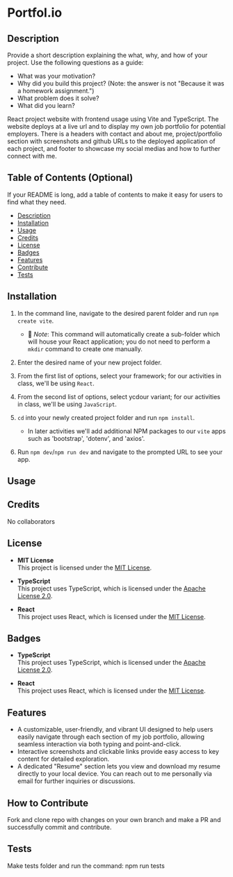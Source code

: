 # Portfol.io

## Description

Provide a short description explaining the what, why, and how of your project. Use the following questions as a guide:

- What was your motivation?
- Why did you build this project? (Note: the answer is not "Because it was a homework assignment.")
- What problem does it solve?
- What did you learn?

React project website with frontend usage using Vite and TypeScript. The website deploys at a live url
and to display my own job portfolio for potential employers. There is a headers with contact and about me, project/portfolio section with screenshots and github URLs to the deployed application of each project, and footer to showcase my social medias and how to further connect with me.

## Table of Contents (Optional)

If your README is long, add a table of contents to make it easy for users to find what they need.

- [Description](#description)
- [Installation](#installation)
- [Usage](#usage)
- [Credits](#credits)
- [License](#license)
- [Badges](#badges)
- [Features](#features)
- [Contribute](#how-to-contribute)
- [Tests](#tests)

## Installation

1. In the command line, navigate to the desired parent folder and run `npm create vite`.

   - 🔑 _Note_: This command will automatically create a sub-folder which will house your React application; you do not need to perform a `mkdir` command to create one manually.

2. Enter the desired name of your new project folder.

3. From the first list of options, select your framework; for our activities in class, we'll be using `React`.

4. From the second list of options, select ycdour variant; for our activities in class, we'll be using `JavaScript`.

5. `cd` into your newly created project folder and run `npm install`.

   - In later activities we'll add additional NPM packages to our `vite` apps such as 'bootstrap', 'dotenv', and 'axios'.

6. Run `npm dev`/`npm run dev` and navigate to the prompted URL to see your app.

## Usage

## Credits

No collaborators

## License

- **MIT License**  
  This project is licensed under the [MIT License](https://opensource.org/licenses/MIT).

- **TypeScript**  
  This project uses TypeScript, which is licensed under the [Apache License 2.0](https://www.apache.org/licenses/LICENSE-2.0).

- **React**  
  This project uses React, which is licensed under the [MIT License](https://opensource.org/licenses/MIT).

## Badges

- **TypeScript**  
  This project uses TypeScript, which is licensed under the [Apache License 2.0](https://www.apache.org/licenses/LICENSE-2.0).

- **React**  
  This project uses React, which is licensed under the [MIT License](https://opensource.org/licenses/MIT).

## Features

- A customizable, user-friendly, and vibrant UI designed to help users easily navigate through each section of my job portfolio, allowing seamless interaction via both typing and point-and-click.
- Interactive screenshots and clickable links provide easy access to key content for detailed exploration.
- A dedicated "Resume" section lets you view and download my resume directly to your local device.
  You can reach out to me personally via email for further inquiries or discussions.

## How to Contribute

Fork and clone repo with changes on your own branch and make a PR and successfully commit and contribute.

## Tests

Make tests folder and run the command: npm run tests
